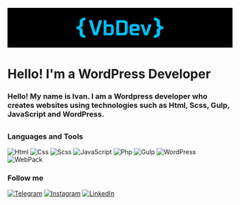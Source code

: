 [![header](https://github.com/vanbasx/vanbasx/blob/main/logo.png)](https://vanbasx.github.io/PortfolioV2/)

# Hello! I'm a WordPress Developer
### Hello! My name is Ivan. I am a Wordpress developer who creates websites using technologies such as Html, Scss, Gulp, JavaScript and WordPress.

##


### Languages and Tools

![Html](https://img.shields.io/badge/-Html-090909?style=for-the-badge&logo=HTML5&logoColor=fc6f03)
![Css](https://img.shields.io/badge/-Css-090909?style=for-the-badge&logo=CSS3&logoColor=4287f5)
![Scss](https://img.shields.io/badge/-Scss-090909?style=for-the-badge&logo=Sass&logoColor=ff009d)
![JavaScript](https://img.shields.io/badge/-JavaScript-090909?style=for-the-badge&logo=JavaScript&logoColor=E9D54D)
![Php](https://img.shields.io/badge/-Php-090909?style=for-the-badge&logo=PHP&logoColor=0088ff)
![Gulp](https://img.shields.io/badge/-Gulp-090909?style=for-the-badge&logo=Gulp&logoColor=ff5252)
![WordPress](https://img.shields.io/badge/-WordPress-090909?style=for-the-badge&logo=WordPress&logoColor=4d4f61)
![WebPack](https://img.shields.io/badge/-WebPack-090909?style=for-the-badge&logo=WebPack&logoColor=5d68c9)

### Follow me

[![Telegram](https://img.shields.io/badge/-Telegram-090909?style=for-the-badge&logo=telegram&logoColor=27A0D9)](https://t.me/the_cybermania)
[![Instagram](https://img.shields.io/badge/-Instagram-090909?style=for-the-badge&logo=instagram&logoColor=B4068E)](https://www.instagram.com/alexeyshpavda)
[![LinkedIn](https://img.shields.io/badge/-LinkedIn-090909?style=for-the-badge&logo=linkedin&logoColor=007BB6)](https://www.linkedin.com/in/alexeyshpavda)
